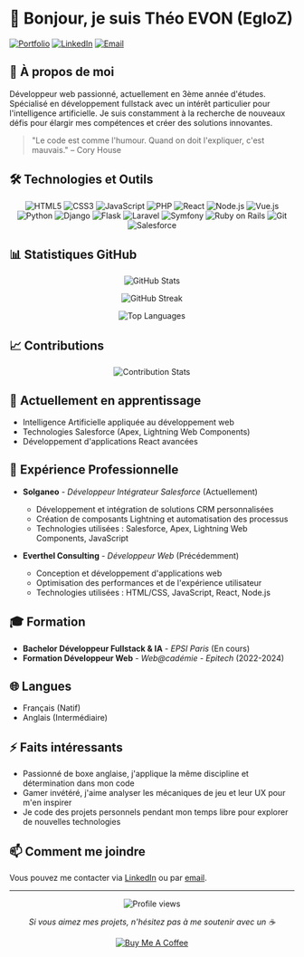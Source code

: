 # 👋 Bonjour, je suis Théo EVON (EgloZ)

[![Portfolio](https://img.shields.io/badge/Portfolio-5340ff?style=for-the-badge&logo=Google-chrome&logoColor=white)](https://votre-site.com)
[![LinkedIn](https://img.shields.io/badge/linkedin-%230077B5.svg?style=for-the-badge&logo=linkedin&logoColor=white)](https://www.linkedin.com/in/th%C3%A9o-evon-825317324/)
[![Email](https://img.shields.io/badge/Email-D14836?style=for-the-badge&logo=gmail&logoColor=white)](mailto:theo.evon.2004@gmail.com)

## 🚀 À propos de moi

Développeur web passionné, actuellement en 3ème année d'études. Spécialisé en développement fullstack avec un intérêt particulier pour l'intelligence artificielle. Je suis constamment à la recherche de nouveaux défis pour élargir mes compétences et créer des solutions innovantes.

> "Le code est comme l'humour. Quand on doit l'expliquer, c'est mauvais." – Cory House

## 🛠️ Technologies et Outils

<p align="center">
  <img src="https://img.shields.io/badge/HTML5-E34F26?style=for-the-badge&logo=html5&logoColor=white" alt="HTML5" />
  <img src="https://img.shields.io/badge/CSS3-1572B6?style=for-the-badge&logo=css3&logoColor=white" alt="CSS3" />
  <img src="https://img.shields.io/badge/JavaScript-F7DF1E?style=for-the-badge&logo=javascript&logoColor=black" alt="JavaScript" />
  <img src="https://img.shields.io/badge/PHP-777BB4?style=for-the-badge&logo=php&logoColor=white" alt="PHP" />
  <img src="https://img.shields.io/badge/React-20232A?style=for-the-badge&logo=react&logoColor=61DAFB" alt="React" />
  <img src="https://img.shields.io/badge/Node.js-43853D?style=for-the-badge&logo=node.js&logoColor=white" alt="Node.js" />
  <img src="https://img.shields.io/badge/Vue.js-4FC08D?style=for-the-badge&logo=vue.js&logoColor=white" alt="Vue.js" />
  <img src="https://img.shields.io/badge/Python-3776AB?style=for-the-badge&logo=python&logoColor=white" alt="Python" />
  <img src="https://img.shields.io/badge/Django-092E20?style=for-the-badge&logo=django&logoColor=white" alt="Django" />
  <img src="https://img.shields.io/badge/Flask-000000?style=for-the-badge&logo=flask&logoColor=white" alt="Flask" />
  <img src="https://img.shields.io/badge/Laravel-FF2D20?style=for-the-badge&logo=laravel&logoColor=white" alt="Laravel" />
  <img src="https://img.shields.io/badge/Symfony-000000?style=for-the-badge&logo=symfony&logoColor=white" alt="Symfony" />
  <img src="https://img.shields.io/badge/Ruby_on_Rails-CC0000?style=for-the-badge&logo=ruby-on-rails&logoColor=white" alt="Ruby on Rails" />
  <img src="https://img.shields.io/badge/Git-F05032?style=for-the-badge&logo=git&logoColor=white" alt="Git" />
  <img src="https://img.shields.io/badge/Salesforce-00A1E0?style=for-the-badge&logo=salesforce&logoColor=white" alt="Salesforce" />
</p>

## 📊 Statistiques GitHub

<p align="center">
  <img src="https://github-readme-stats.vercel.app/api?username=EgloZ938&show_icons=true&theme=radical" alt="GitHub Stats" />
</p>
<p align="center">
  <img src="https://github-readme-streak-stats.herokuapp.com/?user=EgloZ938&theme=radical" alt="GitHub Streak" />
</p>
<p align="center">
  <img src="https://github-readme-stats.vercel.app/api/top-langs/?username=EgloZ938&layout=compact&theme=radical" alt="Top Languages" />
</p>

## 📈 Contributions

<p align="center">
  <img src="https://github-contribution-stats.vercel.app/api/?username=EgloZ938" alt="Contribution Stats" />
</p>

## 🌱 Actuellement en apprentissage

- Intelligence Artificielle appliquée au développement web
- Technologies Salesforce (Apex, Lightning Web Components)
- Développement d'applications React avancées

## 💼 Expérience Professionnelle

- **Solganeo** - _Développeur Intégrateur Salesforce_ (Actuellement)
  - Développement et intégration de solutions CRM personnalisées
  - Création de composants Lightning et automatisation des processus
  - Technologies utilisées : Salesforce, Apex, Lightning Web Components, JavaScript

- **Everthel Consulting** - _Développeur Web_ (Précédemment)
  - Conception et développement d'applications web
  - Optimisation des performances et de l'expérience utilisateur
  - Technologies utilisées : HTML/CSS, JavaScript, React, Node.js

## 🎓 Formation

- **Bachelor Développeur Fullstack & IA** - _EPSI Paris_ (En cours)
- **Formation Développeur Web** - _Web@cadémie - Epitech_ (2022-2024)

## 🌐 Langues

- Français (Natif)
- Anglais (Intermédiaire)

## ⚡ Faits intéressants

- Passionné de boxe anglaise, j'applique la même discipline et détermination dans mon code
- Gamer invétéré, j'aime analyser les mécaniques de jeu et leur UX pour m'en inspirer
- Je code des projets personnels pendant mon temps libre pour explorer de nouvelles technologies

## 📫 Comment me joindre

Vous pouvez me contacter via [LinkedIn](https://www.linkedin.com/in/th%C3%A9o-evon-825317324/) ou par [email](mailto:theo.evon.2004@gmail.com).

---

<p align="center">
  <img src="https://komarev.com/ghpvc/?username=EgloZ938&color=blueviolet" alt="Profile views" />
</p>

<p align="center">
  <i>Si vous aimez mes projets, n'hésitez pas à me soutenir avec un ☕</i>
</p>

<p align="center">
  <a href="https://www.buymeacoffee.com/egloz">
    <img src="https://img.shields.io/badge/Buy%20Me%20a%20Coffee-FFDD00?style=for-the-badge&logo=buy-me-a-coffee&logoColor=black" alt="Buy Me A Coffee" />
  </a>
</p>
